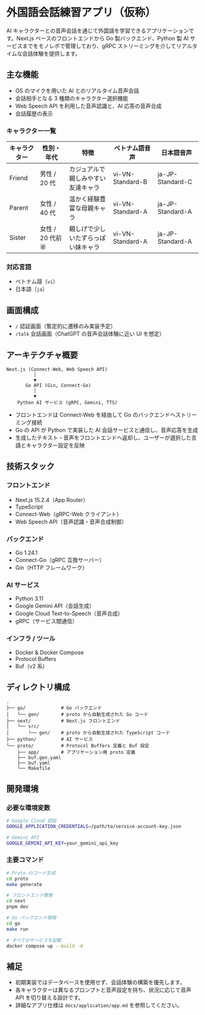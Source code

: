 # 外国語会話練習アプリ（仮称）

AI キャラクターとの音声会話を通じて外国語を学習できるアプリケーションです。Next.js ベースのフロントエンドから Go 製バックエンド、Python 製 AI サービスまでをモノレポで管理しており、gRPC ストリーミングを介してリアルタイムな会話体験を提供します。

## 主な機能

- OS のマイクを用いた AI とのリアルタイム音声会話
- 会話相手となる 3 種類のキャラクター選択機能
- Web Speech API を利用した音声認識と、AI 応答の音声合成
- 会話履歴の表示

### キャラクター一覧

| キャラクター | 性別・年代 | 特徴 | ベトナム語音声 | 日本語音声 |
| --- | --- | --- | --- | --- |
| Friend | 男性 / 20 代 | カジュアルで親しみやすい友達キャラ | vi-VN-Standard-B | ja-JP-Standard-C |
| Parent | 女性 / 40 代 | 温かく経験豊富な母親キャラ | vi-VN-Standard-A | ja-JP-Standard-A |
| Sister | 女性 / 20 代前半 | 親しげで少しいたずらっぽい妹キャラ | vi-VN-Standard-A | ja-JP-Standard-A |

### 対応言語

- ベトナム語（`vi`）
- 日本語（`ja`）

## 画面構成

- `/` 認証画面（暫定的に遷移のみ実装予定）
- `/talk` 会話画面（ChatGPT の音声会話体験に近い UI を想定）

## アーキテクチャ概要

```
Next.js (Connect-Web, Web Speech API)
          │
          ▼
       Go API (Gin, Connect-Go)
          │
          ▼
    Python AI サービス (gRPC, Gemini, TTS)
```

- フロントエンドは Connect-Web を経由して Go のバックエンドへストリーミング接続
- Go の API が Python で実装した AI 会話サービスと通信し、音声応答を生成
- 生成したテキスト・音声をフロントエンドへ返却し、ユーザーが選択した言語とキャラクター設定を反映

## 技術スタック

### フロントエンド

- Next.js 15.2.4（App Router）
- TypeScript
- Connect-Web（gRPC-Web クライアント）
- Web Speech API（音声認識・音声合成制御）

### バックエンド

- Go 1.24.1
- Connect-Go（gRPC 互換サーバー）
- Gin（HTTP フレームワーク）

### AI サービス

- Python 3.11
- Google Gemini API（会話生成）
- Google Cloud Text-to-Speech（音声合成）
- gRPC（サービス間通信）

### インフラ / ツール

- Docker & Docker Compose
- Protocol Buffers
- Buf（v2 系）

## ディレクトリ構成

```
.
├── go/             # Go バックエンド
│   └── gen/        # proto から自動生成された Go コード
├── next/           # Next.js フロントエンド
│   └── src/
│       └── gen/    # proto から自動生成された TypeScript コード
├── python/         # AI サービス
└── proto/          # Protocol Buffers 定義と Buf 設定
    ├── app/        # アプリケーション用 proto 定義
    ├── buf.gen.yaml
    ├── buf.yaml
    └── Makefile
```

## 開発環境

### 必要な環境変数

```bash
# Google Cloud 認証
GOOGLE_APPLICATION_CREDENTIALS=/path/to/service-account-key.json

# Gemini API
GOOGLE_GEMINI_API_KEY=your_gemini_api_key
```

### 主要コマンド

```bash
# Proto のコード生成
cd proto
make generate

# フロントエンド開発
cd next
pnpm dev

# Go バックエンド開発
cd go
make run

# すべてのサービスを起動
docker compose up --build -d
```

## 補足

- 初期実装ではデータベースを使用せず、会話体験の構築を優先します。
- 各キャラクターは異なるプロンプトと音声設定を持ち、状況に応じて音声 API を切り替える設計です。
- 詳細なアプリ仕様は `docs/application/app.md` を参照してください。
